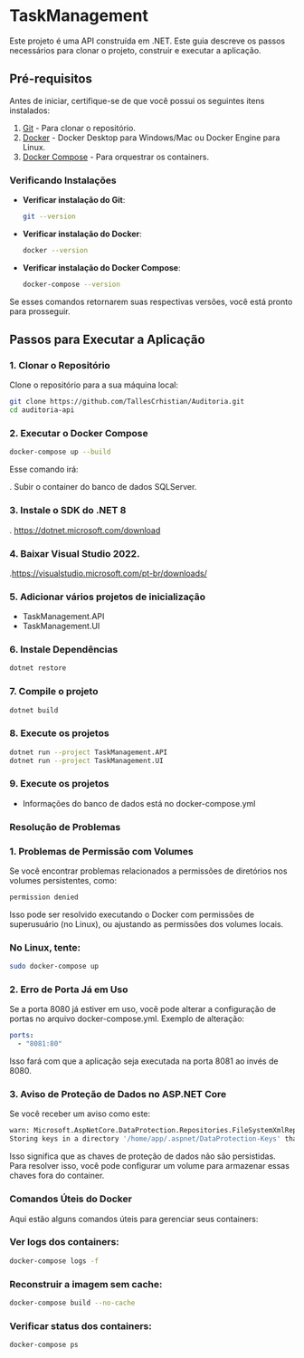 # TaskManagement

Este projeto é uma API construída em .NET. Este guia descreve os passos necessários para clonar o projeto, construir e executar a aplicação.
## Pré-requisitos

Antes de iniciar, certifique-se de que você possui os seguintes itens instalados:

1. [Git](https://git-scm.com/) - Para clonar o repositório.
2. [Docker](https://docs.docker.com/get-docker/) - Docker Desktop para Windows/Mac ou Docker Engine para Linux.
3. [Docker Compose](https://docs.docker.com/compose/install/) - Para orquestrar os containers.

### Verificando Instalações

- **Verificar instalação do Git**:
    ```bash
    git --version
    ```

- **Verificar instalação do Docker**:
    ```bash
    docker --version
    ```

- **Verificar instalação do Docker Compose**:
    ```bash
    docker-compose --version
    ```

Se esses comandos retornarem suas respectivas versões, você está pronto para prosseguir.

## Passos para Executar a Aplicação

### 1. Clonar o Repositório

Clone o repositório para a sua máquina local:

```bash
git clone https://github.com/TallesCrhistian/Auditoria.git
cd auditoria-api
````

### 2. Executar o Docker Compose

```bash
docker-compose up --build
````
Esse comando irá:

. Subir o container do banco de dados SQLServer.

### 3. Instale o SDK do .NET 8 

. https://dotnet.microsoft.com/download

### 4. Baixar Visual Studio 2022.

.https://visualstudio.microsoft.com/pt-br/downloads/

### 5. Adicionar vários projetos de inicialização

- TaskManagement.API
- TaskManagement.UI

### 6. Instale Dependências

```bash
dotnet restore
```

### 7. Compile o projeto

```bash
dotnet build
```
### 8. Execute os projetos

```bash
dotnet run --project TaskManagement.API
dotnet run --project TaskManagement.UI
```

### 9. Execute os projetos

- Informações do banco de dados está no docker-compose.yml


### Resolução de Problemas

### 1. Problemas de Permissão com Volumes
Se você encontrar problemas relacionados a permissões de diretórios nos volumes persistentes, como:

```bash
permission denied
```

Isso pode ser resolvido executando o Docker com permissões de superusuário (no Linux), ou ajustando as permissões dos volumes locais.

### No Linux, tente:

```bash
sudo docker-compose up
```

### 2. Erro de Porta Já em Uso
Se a porta 8080 já estiver em uso, você pode alterar a configuração de portas no arquivo docker-compose.yml. Exemplo de alteração:

```yaml
ports:
  - "8081:80"
```

Isso fará com que a aplicação seja executada na porta 8081 ao invés de 8080.

### 3. Aviso de Proteção de Dados no ASP.NET Core
Se você receber um aviso como este:

```bash
warn: Microsoft.AspNetCore.DataProtection.Repositories.FileSystemXmlRepository[60]
Storing keys in a directory '/home/app/.aspnet/DataProtection-Keys' that may not be persisted outside of the container.
``` 
Isso significa que as chaves de proteção de dados não são persistidas. Para resolver isso, você pode configurar um volume para armazenar essas chaves fora do container.

### Comandos Úteis do Docker
Aqui estão alguns comandos úteis para gerenciar seus containers:

### Ver logs dos containers:

```bash
docker-compose logs -f
```
### Reconstruir a imagem sem cache:

```bash
docker-compose build --no-cache
```

### Verificar status dos containers:

```bash
docker-compose ps
```
